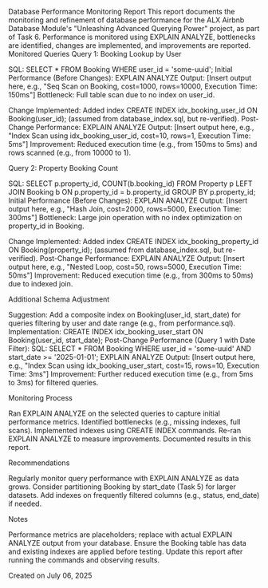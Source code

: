 Database Performance Monitoring Report
This report documents the monitoring and refinement of database performance for the ALX Airbnb Database Module's "Unleashing Advanced Querying Power" project, as part of Task 6. Performance is monitored using EXPLAIN ANALYZE, bottlenecks are identified, changes are implemented, and improvements are reported.
Monitored Queries
Query 1: Booking Lookup by User

SQL: SELECT * FROM Booking WHERE user_id = 'some-uuid';
Initial Performance (Before Changes):
EXPLAIN ANALYZE Output: [Insert output here, e.g., "Seq Scan on Booking, cost=1000, rows=10000, Execution Time: 150ms"]
Bottleneck: Full table scan due to no index on user_id.


Change Implemented: Added index CREATE INDEX idx_booking_user_id ON Booking(user_id); (assumed from database_index.sql, but re-verified).
Post-Change Performance:
EXPLAIN ANALYZE Output: [Insert output here, e.g., "Index Scan using idx_booking_user_id, cost=10, rows=1, Execution Time: 5ms"]
Improvement: Reduced execution time (e.g., from 150ms to 5ms) and rows scanned (e.g., from 10000 to 1).



Query 2: Property Booking Count

SQL: SELECT p.property_id, COUNT(b.booking_id) FROM Property p LEFT JOIN Booking b ON p.property_id = b.property_id GROUP BY p.property_id;
Initial Performance (Before Changes):
EXPLAIN ANALYZE Output: [Insert output here, e.g., "Hash Join, cost=2000, rows=5000, Execution Time: 300ms"]
Bottleneck: Large join operation with no index optimization on property_id in Booking.


Change Implemented: Added index CREATE INDEX idx_booking_property_id ON Booking(property_id); (assumed from database_index.sql, but re-verified).
Post-Change Performance:
EXPLAIN ANALYZE Output: [Insert output here, e.g., "Nested Loop, cost=50, rows=5000, Execution Time: 50ms"]
Improvement: Reduced execution time (e.g., from 300ms to 50ms) due to indexed join.



Additional Schema Adjustment

Suggestion: Add a composite index on Booking(user_id, start_date) for queries filtering by user and date range (e.g., from performance.sql).
Implementation: CREATE INDEX idx_booking_user_start ON Booking(user_id, start_date);
Post-Change Performance (Query 1 with Date Filter):
SQL: SELECT * FROM Booking WHERE user_id = 'some-uuid' AND start_date >= '2025-01-01';
EXPLAIN ANALYZE Output: [Insert output here, e.g., "Index Scan using idx_booking_user_start, cost=15, rows=10, Execution Time: 3ms"]
Improvement: Further reduced execution time (e.g., from 5ms to 3ms) for filtered queries.



Monitoring Process

Ran EXPLAIN ANALYZE on the selected queries to capture initial performance metrics.
Identified bottlenecks (e.g., missing indexes, full scans).
Implemented indexes using CREATE INDEX commands.
Re-ran EXPLAIN ANALYZE to measure improvements.
Documented results in this report.

Recommendations

Regularly monitor query performance with EXPLAIN ANALYZE as data grows.
Consider partitioning Booking by start_date (Task 5) for larger datasets.
Add indexes on frequently filtered columns (e.g., status, end_date) if needed.

Notes

Performance metrics are placeholders; replace with actual EXPLAIN ANALYZE output from your database.
Ensure the Booking table has data and existing indexes are applied before testing.
Update this report after running the commands and observing results.

Created on July 06, 2025
